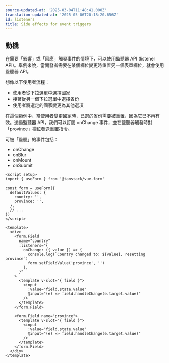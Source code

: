 ```yaml
---
source-updated-at: '2025-03-04T11:48:41.000Z'
translation-updated-at: '2025-05-06T20:18:20.656Z'
id: listeners
title: Side effects for event triggers
---
```


## 動機

在需要「影響」或「回應」觸發事件的情境下，可以使用監聽器 API (listener API)。舉例來說，當開發者需要在某個欄位變更時重置另一個表單欄位，就會使用監聽器 API。

想像以下使用者流程：

- 使用者從下拉選單中選擇國家
- 接著從另一個下拉選單中選擇省份
- 使用者將選定的國家變更為其他選項

在這個範例中，當使用者變更國家時，已選的省份需要被重置，因為它已不再有效。透過監聽器 API，我們可以訂閱 onChange 事件，並在監聽器觸發時對「province」欄位發送重置指令。

可被「監聽」的事件包括：

- onChange
- onBlur
- onMount
- onSubmit

```vue
<script setup>
import { useForm } from '@tanstack/vue-form'

const form = useForm({
  defaultValues: {
    country: '',
    province: '',
  },
  // ...
})
</script>

<template>
  <div>
    <form.Field
      name="country"
      :listeners="{
        onChange: ({ value }) => {
          console.log(`Country changed to: ${value}, resetting province`)
          form.setFieldValue('province', '')
        },
      }"
    >
      <template v-slot="{ field }">
        <input
          :value="field.state.value"
          @input="(e) => field.handleChange(e.target.value)"
        />
      </template>
    </form.Field>

    <form.Field name="province">
      <template v-slot="{ field }">
        <input
          :value="field.state.value"
          @input="(e) => field.handleChange(e.target.value)"
        />
      </template>
    </form.Field>
  </div>
</template>
```
